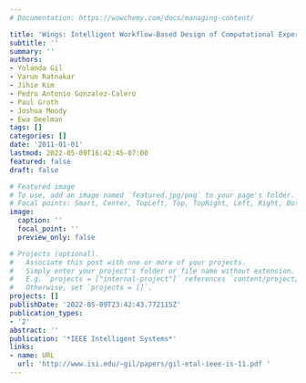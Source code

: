 ```yaml
---
# Documentation: https://wowchemy.com/docs/managing-content/

title: 'Wings: Intelligent Workflow-Based Design of Computational Experiments'
subtitle: ''
summary: ''
authors:
- Yolanda Gil
- Varun Ratnakar
- Jihie Kim
- Pedro Antonio Gonzalez-Calero
- Paul Groth
- Joshua Moody
- Ewa Deelman
tags: []
categories: []
date: '2011-01-01'
lastmod: 2022-05-09T16:42:45-07:00
featured: false
draft: false

# Featured image
# To use, add an image named `featured.jpg/png` to your page's folder.
# Focal points: Smart, Center, TopLeft, Top, TopRight, Left, Right, BottomLeft, Bottom, BottomRight.
image:
  caption: ''
  focal_point: ''
  preview_only: false

# Projects (optional).
#   Associate this post with one or more of your projects.
#   Simply enter your project's folder or file name without extension.
#   E.g. `projects = ["internal-project"]` references `content/project/deep-learning/index.md`.
#   Otherwise, set `projects = []`.
projects: []
publishDate: '2022-05-09T23:42:43.772115Z'
publication_types:
- '2'
abstract: ''
publication: '*IEEE Intelligent Systems*'
links:
- name: URL
  url: 'http://www.isi.edu/~gil/papers/gil-etal-ieee-is-11.pdf '
---
```

